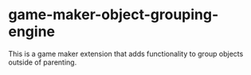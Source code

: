 # game-maker-object-grouping-engine
This is a game maker extension that adds functionality to group objects outside of parenting. 
